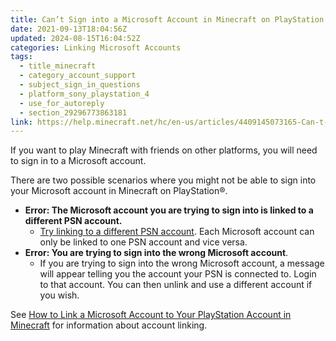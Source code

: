 ```yaml
---
title: Can’t Sign into a Microsoft Account in Minecraft on PlayStation
date: 2021-09-13T18:04:56Z
updated: 2024-08-15T16:04:52Z
categories: Linking Microsoft Accounts
tags:
  - title_minecraft
  - category_account_support
  - subject_sign_in_questions
  - platform_sony_playstation_4
  - use_for_autoreply
  - section_29296773863181
link: https://help.minecraft.net/hc/en-us/articles/4409145073165-Can-t-Sign-into-a-Microsoft-Account-in-Minecraft-on-PlayStation
---
```


If you want to play Minecraft with friends on other platforms, you will need to sign in to a Microsoft account.

There are two possible scenarios where you might not be able to sign into your Microsoft account in Minecraft on PlayStation®.

- **Error: The Microsoft account you are trying to sign into is linked to a different PSN account.**
  - [Try linking to a different PSN account](./Link-Your-Microsoft-Account-to-Minecraft-on-PlayStation.md). Each Microsoft account can only be linked to one PSN account and vice versa.
- **Error: You are trying to sign into the wrong Microsoft account**.
  - If you are trying to sign into the wrong Microsoft account, a message will appear telling you the account your PSN is connected to. Login to that account. You can then unlink and use a different account if you wish.

See [How to Link a Microsoft Account to Your PlayStation Account in Minecraft](./Link-Your-Microsoft-Account-to-Minecraft-on-PlayStation.md) for information about account linking.
